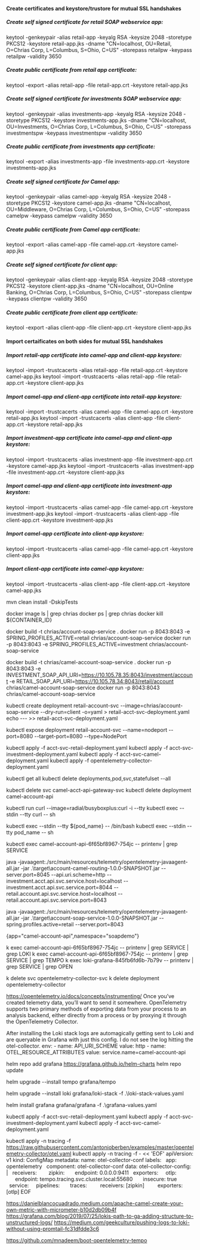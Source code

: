 #### Create certificates and keystore/trustore for mutual SSL handshakes

##### Create self signed certificate for retail SOAP webservice app:
keytool -genkeypair -alias retail-app -keyalg RSA -keysize 2048 -storetype PKCS12 -keystore retail-app.jks -dname "CN=localhost, OU=Retail, O=Chrias Corp, L=Columbus, S=Ohio, C=US" -storepass retailpw -keypass retailpw -validity 3650

##### Create public certificate from retail app certificate:
keytool -export -alias retail-app -file retail-app.crt -keystore retail-app.jks

##### Create self signed certificate for investments SOAP webservice app:
keytool -genkeypair -alias investments-app -keyalg RSA -keysize 2048 -storetype PKCS12 -keystore investments-app.jks -dname "CN=localhost, OU=Investments, O=Chrias Corp, L=Columbus, S=Ohio, C=US" -storepass investmentspw -keypass investmentspw -validity 3650

##### Create public certificate from investments app certificate:
keytool -export -alias investments-app -file investments-app.crt -keystore investments-app.jks

##### Create self signed certificate for Camel app:
keytool -genkeypair -alias camel-app -keyalg RSA -keysize 2048 -storetype PKCS12 -keystore camel-app.jks -dname "CN=localhost, OU=Middleware, O=Chrias Corp, L=Columbus, S=Ohio, C=US" -storepass camelpw -keypass camelpw -validity 3650

##### Create public certificate from Camel app certificate:
keytool -export -alias camel-app -file camel-app.crt -keystore camel-app.jks

##### Create self signed certificate for client app:
keytool -genkeypair -alias client-app -keyalg RSA -keysize 2048 -storetype PKCS12 -keystore client-app.jks -dname "CN=localhost, OU=Online Banking, O=Chrias Corp, L=Columbus, S=Ohio, C=US" -storepass clientpw -keypass clientpw -validity 3650

##### Create public certificate from client app certificate:
keytool -export -alias client-app -file client-app.crt -keystore client-app.jks

#### Import certaificates on both sides for mutual SSL handshakes

##### Import retail-app certificate into camel-app and client-app keystore:
keytool -import -trustcacerts -alias retail-app -file retail-app.crt -keystore camel-app.jks
keytool -import -trustcacerts -alias retail-app -file retail-app.crt -keystore client-app.jks

##### Import camel-app and client-app certificate into retail-app keystore:
keytool -import -trustcacerts -alias camel-app -file camel-app.crt -keystore retail-app.jks
keytool -import -trustcacerts -alias client-app -file client-app.crt -keystore retail-app.jks

##### Import investment-app certificate into camel-app and client-app keystore:
keytool -import -trustcacerts -alias investment-app -file investment-app.crt -keystore camel-app.jks
keytool -import -trustcacerts -alias investment-app -file investment-app.crt -keystore client-app.jks

##### Import camel-app and client-app certificate into investment-app keystore:
keytool -import -trustcacerts -alias camel-app -file camel-app.crt -keystore investment-app.jks
keytool -import -trustcacerts -alias client-app -file client-app.crt -keystore investment-app.jks

##### Import camel-app certificate into client-app keystore:
keytool -import -trustcacerts -alias camel-app -file camel-app.crt -keystore client-app.jks

##### Import client-app certificate into camel-app keystore:
keytool -import -trustcacerts -alias client-app -file client-app.crt -keystore camel-app.jks

mvn clean install -DskipTests

docker image ls | grep chrias
docker ps | grep chrias
docker kill ${CONTAINER_ID}

docker build -t chrias/account-soap-service .
docker run -p 8043:8043 -e SPRING_PROFILES_ACTIVE=retail chrias/account-soap-service
docker run -p 8043:8043 -e SPRING_PROFILES_ACTIVE=investment chrias/account-soap-service

docker build -t chrias/camel-account-soap-service .
docker run -p 8043:8043 -e INVESTMENT_SOAP_API_URI=https://10.105.78.35:8043/investment/account -e RETAIL_SOAP_API_URI=https://10.105.78.34:8043/retail/account chrias/camel-account-soap-service
docker run -p 8043:8043 chrias/camel-account-soap-service



kubectl create deployment retail-account-svc --image=chrias/account-soap-service --dry-run=client -o=yaml > retail-acct-svc-deployment.yaml
echo --- >> retail-acct-svc-deployment.yaml
<!-- kubectl create service nodeport retail-account-svc-nodeport --tcp=8080:8080 --dry-run=client -o=yaml >> retail-acct-svc-deployment.yaml -->

<!-- This is what I used to create the NodePort service. I got the yaml by running: kubectl get service retail-account-svc -o yaml -->
kubectl expose deployment retail-account-svc --name=nodeport --port=8080 --target-port=8080 --type=NodePort

<!-- NOTE that I had to add imagePullPolicy: Never to pull from my local repo -->
kubectl apply -f acct-svc-retail-deployment.yaml
kubectl apply -f acct-svc-investment-deployment.yaml
kubectl apply -f acct-svc-camel-deployment.yaml
kubectl apply -f opentelemetry-collector-deployment.yaml

<!-- See or remove everything -->
kubectl get all
kubectl delete deployments,pod,svc,statefulset --all

<!-- Remove specific objects -->
kubectl delete svc camel-acct-api-gateway-svc
kubectl delete deployment camel-account-api

<!-- Network tools to troubleshoot -->
kubectl run curl --image=radial/busyboxplus:curl -i --tty
kubectl exec --stdin --tty curl -- sh

<!-- Get a shell to a running pod -->
kubectl exec --stdin --tty ${pod_name} -- /bin/bash
kubectl exec --stdin --tty pod_name -- sh

<!-- View environment variables -->
kubectl exec camel-account-api-6f65bf8967-754jc  -- printenv | grep SERVICE


java -javaagent:./src/main/resources/telemetry/opentelemetry-javaagent-all.jar -jar .\target\account-camel-routing-1.0.0-SNAPSHOT.jar --server.port=8045 --api.uri.scheme=http --investment.acct.api.svc.service.host=localhost --investment.acct.api.svc.service.port=8044 --retail.account.api.svc.service.host=localhost --retail.account.api.svc.service.port=8043

java -javaagent:./src/main/resources/telemetry/opentelemetry-javaagent-all.jar -jar .\target\account-soap-service-1.0.0-SNAPSHOT.jar --spring.profiles.active=retail --server.port=8043

<!-- Most Basic Loki Grafana Query -->
{app="camel-account-api",namespace="soapdemo"}


k exec camel-account-api-6f65bf8967-754jc  -- printenv | grep SERVICE | grep LOKI
k exec camel-account-api-6f65bf8967-754jc  -- printenv | grep SERVICE | grep TEMPO
k exec loki-grafana-845fb6fd6b-7b79v  -- printenv | grep SERVICE | grep OPEN

k delete svc opentelemetry-collector-svc
k delete deployment opentelemetry-collector



https://opentelemetry.io/docs/concepts/instrumenting/
Once you’ve created telemetry data, you’ll want to send it somewhere. OpenTelemetry supports two primary methods of exporting data from your process to an analysis backend, either directly from a process or by proxying it through the OpenTelemetry Collector.

After installing the Loki stack logs are automagically getting sent to Loki and are queryable in Grafana with just this config. I do not see the log hitting the otel-collector.
        env:
        - name: API_URI_SCHEME
          value: http
        - name: OTEL_RESOURCE_ATTRIBUTES
          value: service.name=camel-account-api

<!-- Add the Grafana Helm repo -->
helm repo add grafana https://grafana.github.io/helm-charts
helm repo update

<!-- Install Tempo (Single Binary): https://github.com/grafana/tempo/tree/main/example/helm -->
helm upgrade --install tempo grafana/tempo

<!-- Install the loki-stack -->
helm upgrade --install loki grafana/loki-stack -f .\loki-stack-values.yaml

<!-- Install Grafana with predefined data sources -->
helm install grafana grafana/grafana -f .\grafana-values.yaml

<!-- Deploy SOAP services -->
kubectl apply -f acct-svc-retail-deployment.yaml
kubectl apply -f acct-svc-investment-deployment.yaml
kubectl apply -f acct-svc-camel-deployment.yaml







kubectl apply -n tracing -f https://raw.githubusercontent.com/antonioberben/examples/master/opentelemetry-collector/otel.yaml
kubectl apply -n tracing -f - << 'EOF'
apiVersion: v1
kind: ConfigMap
metadata:
 name: otel-collector-conf
 labels:
   app: opentelemetry
   component: otel-collector-conf
data:
 otel-collector-config: |
   receivers:   
     zipkin:
       endpoint: 0.0.0.0:9411
   exporters:
     otlp:
       endpoint: tempo.tracing.svc.cluster.local:55680
       insecure: true
   service:
     pipelines:
       traces:
         receivers: [zipkin]
         exporters: [otlp]
EOF



<!-- Up Next -->
https://danielblancocuadrado.medium.com/apache-camel-create-your-own-metric-with-micrometer-b10d2db09b4f
https://grafana.com/blog/2019/07/25/lokis-path-to-ga-adding-structure-to-unstructured-logs/
https://medium.com/geekculture/pushing-logs-to-loki-without-using-promtail-fc31dfdde3c6

https://github.com/mnadeem/boot-opentelemetry-tempo